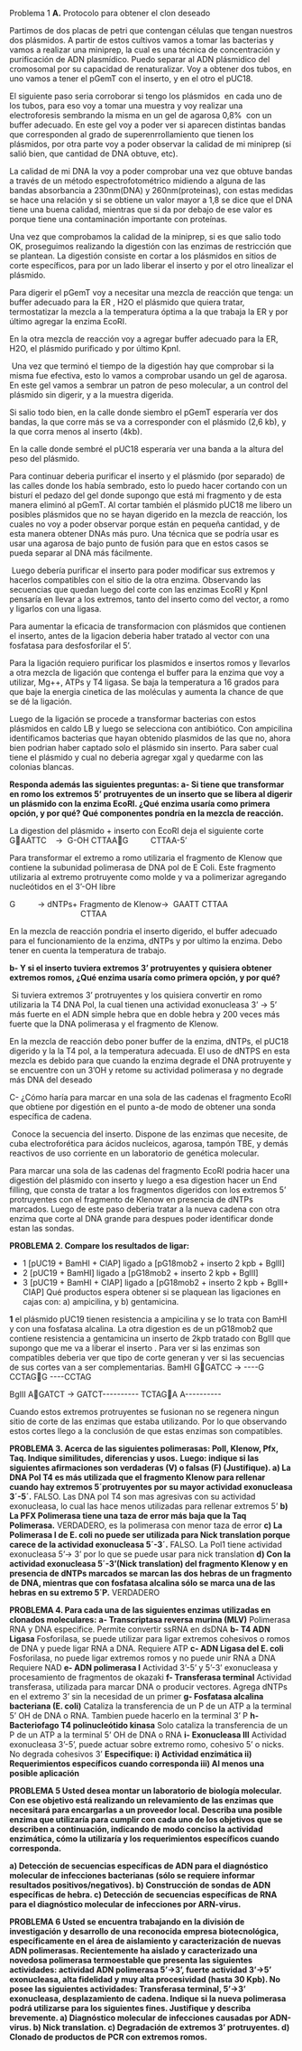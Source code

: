 Problema 1
**A.**
Protocolo para obtener el clon deseado

Partimos de dos placas de petri que contengan células que tengan nuestros dos plásmidos. A partir de estos cultivos vamos a tomar las bacterias y vamos a realizar una miniprep, la cual es una técnica de concentración y purificación de ADN plasmídico. Puedo separar al ADN plásmidico del cromosomal por su capacidad de renaturalizar. Voy a obtener dos tubos, en uno vamos a tener el pGemT con el inserto, y en el otro el pUC18.

El siguiente paso seria corroborar si tengo los plásmidos  en cada uno de los tubos, para eso voy a tomar una muestra y voy realizar una electroforesis sembrando la misma en un gel de agarosa 0,8%  con un buffer adecuado. En este gel voy a poder ver si aparecen distintas bandas que corresponden al grado de superenrrollamiento que tienen los plásmidos, por otra parte voy a poder observar la calidad de mi miniprep (si salió bien, que cantidad de DNA obtuve, etc).

La calidad de mi DNA la voy a poder comprobar una vez que obtuve bandas a través de un método espectrofotométrico midiendo a alguna de las bandas absorbancia a 230nm(DNA) y 260nm(proteinas), con estas medidas se hace una relación y si se obtiene un valor mayor a 1,8 se dice que el DNA tiene una buena calidad, mientras que si da por debajo de ese valor es porque tiene una contaminación importante con proteínas. 

Una vez que comprobamos la calidad de la miniprep, si es que salio todo OK, proseguimos realizando la digestión con las enzimas de restricción que se plantean. La digestión consiste en cortar a los plásmidos en sitios de corte específicos, para por un lado liberar el inserto y por el otro linealizar el plásmido.

Para digerir el pGemT voy a necesitar una mezcla de reacción que tenga: un buffer adecuado para la ER , H2O el plásmido que quiera tratar, termostatizar la mezcla a la temperatura óptima a la que trabaja la ER y por último agregar la enzima EcoRI.

En la otra mezcla de reacción voy a agregar buffer adecuado para la ER, H2O, el plásmido purificado y por último KpnI.


 Una vez que terminó el tiempo de la digestión hay que comprobar si la misma fue efectiva, esto lo vamos a comprobar usando un gel de agarosa. En este gel vamos a sembrar un patron de peso molecular, a un control del plásmido sin digerir, y a la muestra digerida.

Si salio todo bien, en la calle donde siembro el pGemT esperaría ver dos bandas, la que corre más se va a corresponder con el plásmido (2,6 kb), y la que corra menos al inserto (4kb).

En la calle donde sembré el pUC18 esperaría ver una banda a la altura del peso del plásmido.

Para continuar deberia purificar el inserto y el plásmido (por separado) de las calles donde los había sembrado, esto lo puedo hacer cortando con un bisturí el pedazo del gel donde supongo que está mi fragmento y de esta manera eliminó al pGemT. Al cortar también el plásmido pUC18 me libero un posibles plásmidos que no se hayan digerido en la mezcla de reacción, los cuales no voy a poder observar porque están en pequeña cantidad, y de esta manera obtener DNAs más puro. Una técnica que se podría usar es usar una agarosa de bajo punto de fusión para que en estos casos se pueda separar al DNA más fácilmente.

 Luego debería purificar el inserto para poder modificar sus extremos y hacerlos compatibles con el sitio de la otra enzima. Observando las secuencias que quedan luego del corte con las enzimas EcoRI y KpnI pensaría en llevar a los extremos, tanto del inserto como del vector, a romo y ligarlos con una ligasa. 

Para aumentar la eficacia de transformacion con plásmidos que contienen el inserto, antes de la ligacion deberia haber tratado al vector con una fosfatasa para desfosforilar el 5’.

Para la ligación requiero purificar los plasmidos e insertos romos y llevarlos a otra mezcla de ligación que contenga el buffer para la enzima que voy a utilizar, Mg++, ATPs y T4 ligasa. Se baja la temperatura a 16 grados para que baje la energia cinetica de las moléculas y aumenta la chance de que se dé la ligación. 

Luego de la ligación se procede a transformar bacterias con estos plásmidos en caldo LB y luego se selecciona con antibiótico. Con ampicilina identificamos bacterias que hayan obtenido plasmidos de las que no, ahora bien podrian haber captado solo el plásmido sin inserto. Para saber cual tiene el plásmido y cual no deberia agregar xgal y quedarme con las colonias blancas. 


**Responda además las siguientes preguntas:
a- Si tiene que transformar en romo los extremos 5’ protruyentes de un inserto que se libera al digerir un plásmido con la enzima EcoRI. ¿Qué enzima usaría como primera opción, y por qué? Qué componentes pondría en la mezcla de reacción.**



La digestion del plásmido + inserto con EcoRI deja el siguiente corte
G🔻AATTC    →  G-OH
CTTAA🔻G          CTTAA-5’

Para transformar el extremo a romo utilizaria el fragmento de Klenow que contiene la subunidad polimerasa de DNA pol de E Coli. Este fragmento utilizaria al extremo protruyente como molde y va a polimerizar agregando nucleótidos en el 3’-OH libre

G          → dNTPs+ Fragmento de Klenow→  GAATT
CTTAA                                                             CTTAA

En la mezcla de reacción pondria el inserto digerido, el buffer adecuado para el funcionamiento de la enzima, dNTPs y por ultimo la enzima. Debo tener en cuenta la temperatura de trabajo.



**b- Y si el inserto tuviera extremos 3’ protruyentes y quisiera obtener extremos romos, ¿Qué enzima usaría como primera opción, y por qué?**

 Si tuviera extremos 3’ protruyentes y los quisiera convertir en romo utilizaria la T4 DNA Pol, la cual tienen una actividad exonucleasa 3’ → 5’ más fuerte en el ADN simple hebra que en doble hebra y 200 veces más fuerte que la DNA polimerasa y el fragmento de Klenow.

En la mezcla de reacción debo poner buffer de la enzima, dNTPs, el pUC18 digerido y la la T4 pol, a la temperatura adecuada. El uso de dNTPS en esta mezcla es debido para que cuando la enzima degrade el DNA protruyente y se encuentre con un 3’OH y retome su actividad polimerasa y no degrade más DNA del deseado



C- ¿Cómo haría para marcar en una sola de las cadenas el fragmento EcoRI que obtiene por digestión en el punto a-de modo de obtener una sonda específica de cadena.

 Conoce la secuencia del inserto. Dispone de las enzimas que necesite, de cuba electroforética para ácidos nucleicos, agarosa, tampón TBE, y demás reactivos de uso corriente en un laboratorio de genética molecular.

Para marcar una sola de las cadenas del fragmento EcoRI podria hacer una digestión del plásmido con inserto y luego a esa digestion hacer un End filling, que consta de tratar a los fragmentos digeridos con los extremos 5’ protruyentes con el fragmento de Klenow en presencia de dNTPs marcados. Luego de este paso deberia tratar a la nueva cadena con otra enzima que corte al DNA grande para despues poder identificar donde estan las sondas.

**PROBLEMA 2.
Compare los resultados de ligar:**
- 1 [pUC19 + BamHI + CIAP] ligado a [pG18mob2 + inserto 2 kpb + BglII]
- 2 [pUC19 + BamHI] ligado a [pG18mob2 + inserto 2 kpb + BglII]
- 3 [pUC19 + BamHI + CIAP] ligado a [pG18mob2 + inserto 2 kpb + BglII+ CIAP]
Qué productos espera obtener si se plaquean las ligaciones en cajas con:
a) ampicilina, y b) gentamicina.

**1**
el plásmido pUC19 tienen resistencia a ampicilina y se lo trata con BamHI y con una fosfatasa alcalina.
 La otra digestion es de un pG18mob2 que contiene resistencia a gentamicina un inserto de 2kpb tratado con BgIII que supongo que me va a liberar el inserto .
Para ver si las enzimas son compatibles deberia ver que tipo de corte generan y ver si las secuencias de sus cortes van a ser complementarias.
BamHI G🔻GATCC  →  ----G
                  CCTAG🔻G        ----CCTAG


BgIII A🔻GATCT  →       GATCT----------
                  TCTAG🔻A A----------

Cuando estos extremos protruyentes se fusionan no se regenera ningun sitio de corte de las enzimas que estaba utilizando. Por lo que observando estos cortes llego a la conclusión de que estas enzimas son compatibles.

**PROBLEMA 3.
Acerca de las siguientes polimerasas: PolI, Klenow, Pfx, Taq. Indique similitudes, diferencias y usos.**
**Luego: indique si las siguientes afirmaciones son verdaderas (V) o falsas (F) (Justifique).
a) La DNA Pol T4 es más utilizada que el fragmento Klenow para rellenar cuando hay extremos 5´protruyentes por su mayor actividad exonucleasa 3´-5´.**
FALSO. Las DNA pol T4 son mas agresivas con su actividad exonucleasa, lo cual las hace menos utilizadas para rellenar extremos 5’
**b) La PFX Polimerasa tiene una taza de error más baja que la Taq Polimerasa.**
VERDADERO, es la polimerasa con menor taza de error
**c) La Polimerasa I de E. coli no puede ser utilizada para Nick translation porque carece de la actividad exonucleasa 5´-3´.**
FALSO. La Pol1 tiene actividad exonucleasa 5’→ 3’ por lo que se puede usar para nick translation
**d) Con la actividad exonucleasa 5´-3’(Nick translation) del fragmento Klenow y en presencia de dNTPs marcados se marcan las dos hebras de un fragmento de DNA, mientras que con fosfatasa alcalina sólo se marca una de las hebras en su extremo 5´P.**
VERDADERO

**PROBLEMA 4.
Para cada una de las siguientes enzimas utilizadas en clonados moleculares:**
**a- Transcriptasa reversa murina (MLV)**
Polimerasa RNA y DNA especifice. Permite convertir ssRNA en dsDNA
**b- T4 ADN Ligasa**
Fosforilasa, se puede utilizar para ligar extremos cohesivos o romos de DNA y puede ligar RNA a DNA. Requiere ATP
**c- ADN Ligasa del E. coli**
Fosforilasa, no puede ligar extremos romos y no puede unir RNA a DNA
Requiere NAD
**e- ADN polimerasa I**
Actividad 3’-5’ y 5’-3’ exonucleasa y procesamiento de fragmentos de okazaki
**f- Transferasa terminal**
Actividad transferasa, utilizada para marcar DNA o producir vectores. Agrega dNTPs en el extremo 3’ sin la necesidad de un primer
**g- Fosfatasa alcalina bacteriana (E. coli)**
Cataliza la transferencia de un P de un ATP a la terminal 5’ OH de DNA o RNA. Tambien puede hacerlo en la terminal 3’ P
**h- Bacteriofago T4 polinucleótido kinasa**
Solo cataliza la transferencia de un P de un ATP a la terminal 5’ OH de DNA o RNA
**i- Exonucleasa III**
Actividad exonucleasa 3’-5’, puede actuar sobre extremo romo, cohesivo 5’ o nicks. No degrada cohesivos 3’
**Especifique:
i) Actividad enzimática
ii) Requerimientos específicos cuando corresponda
iii) Al menos una posible aplicación**

**PROBLEMA 5
Usted desea montar un laboratorio de biología molecular. Con ese objetivo está realizando un relevamiento de las enzimas que necesitará para encargarlas a un proveedor local. Describa una posible enzima que utilizaría para cumplir con cada uno de los objetivos que se describen a continuación, indicando de modo conciso la actividad enzimática, cómo la utilizaría y los requerimientos específicos cuando corresponda.**

**a) Detección de secuencias específicas de ADN para el diagnóstico molecular de infecciones bacterianas (sólo se requiere informar resultados positivos/negativos).
b) Construcción de sondas de ADN específicas de hebra.
c) Detección de secuencias específicas de RNA para el diagnóstico molecular de infecciones por ARN-virus.**

**PROBLEMA 6
Usted se encuentra trabajando en la división de investigación y desarrollo de una reconocida empresa biotecnológica, específicamente en el área de aislamiento y caracterización de nuevas ADN polimerasas.
Recientemente ha aislado y caracterizado una novedosa polimerasa termoestable que presenta las siguientes actividades: actividad ADN polimerasa 5’->3’, fuerte actividad 3’->5’ exonucleasa, alta fidelidad y muy alta procesividad (hasta 30 Kpb). No posee las siguientes actividades: Transferasa terminal, 5’->3’ exonucleasa, desplazamiento de cadena.
Indique si la nueva polimerasa podrá utilizarse para los siguientes fines. Justifique y describa brevemente.
a) Diagnóstico molecular de infecciones causadas por ADN-virus.
b) Nick translation.
c) Degradación de extremos 3’ protruyentes.
d) Clonado de productos de PCR con extremos romos.**
